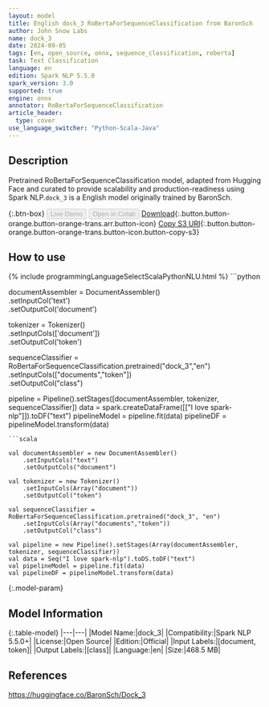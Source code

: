 ```yaml
---
layout: model
title: English dock_3 RoBertaForSequenceClassification from BaronSch
author: John Snow Labs
name: dock_3
date: 2024-09-05
tags: [en, open_source, onnx, sequence_classification, roberta]
task: Text Classification
language: en
edition: Spark NLP 5.5.0
spark_version: 3.0
supported: true
engine: onnx
annotator: RoBertaForSequenceClassification
article_header:
  type: cover
use_language_switcher: "Python-Scala-Java"
---
```


## Description

Pretrained RoBertaForSequenceClassification model, adapted from Hugging Face and curated to provide scalability and production-readiness using Spark NLP.`dock_3` is a English model originally trained by BaronSch.

{:.btn-box}
<button class="button button-orange" disabled>Live Demo</button>
<button class="button button-orange" disabled>Open in Colab</button>
[Download](https://s3.amazonaws.com/auxdata.johnsnowlabs.com/public/models/dock_3_en_5.5.0_3.0_1725542266409.zip){:.button.button-orange.button-orange-trans.arr.button-icon}
[Copy S3 URI](s3://auxdata.johnsnowlabs.com/public/models/dock_3_en_5.5.0_3.0_1725542266409.zip){:.button.button-orange.button-orange-trans.button-icon.button-copy-s3}

## How to use



<div class="tabs-box" markdown="1">
{% include programmingLanguageSelectScalaPythonNLU.html %}
```python
     
documentAssembler = DocumentAssembler() \
    .setInputCol('text') \
    .setOutputCol('document')
    
tokenizer = Tokenizer() \
    .setInputCols(['document']) \
    .setOutputCol('token')

sequenceClassifier  = RoBertaForSequenceClassification.pretrained("dock_3","en") \
     .setInputCols(["documents","token"]) \
     .setOutputCol("class")

pipeline = Pipeline().setStages([documentAssembler, tokenizer, sequenceClassifier])
data = spark.createDataFrame([["I love spark-nlp"]]).toDF("text")
pipelineModel = pipeline.fit(data)
pipelineDF = pipelineModel.transform(data)

```
```scala

val documentAssembler = new DocumentAssembler()
    .setInputCols("text")
    .setOutputCols("document")
    
val tokenizer = new Tokenizer()
    .setInputCols(Array("document"))
    .setOutputCol("token")

val sequenceClassifier = RoBertaForSequenceClassification.pretrained("dock_3", "en")
    .setInputCols(Array("documents","token")) 
    .setOutputCol("class") 
    
val pipeline = new Pipeline().setStages(Array(documentAssembler, tokenizer, sequenceClassifier))
val data = Seq("I love spark-nlp").toDS.toDF("text")
val pipelineModel = pipeline.fit(data)
val pipelineDF = pipelineModel.transform(data)

```
</div>

{:.model-param}
## Model Information

{:.table-model}
|---|---|
|Model Name:|dock_3|
|Compatibility:|Spark NLP 5.5.0+|
|License:|Open Source|
|Edition:|Official|
|Input Labels:|[document, token]|
|Output Labels:|[class]|
|Language:|en|
|Size:|468.5 MB|

## References

https://huggingface.co/BaronSch/Dock_3